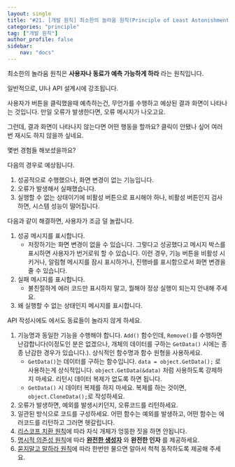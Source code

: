 ```yaml
---
layout: single
title: "#21. [개발 원칙] 최소한의 놀라움 원칙(Principle of Least Astonishment)"
categories: "principle"
tag: ["개발 원칙"]
author_profile: false
sidebar: 
    nav: "docs"
---
```


최소한의 놀라움 원칙은 **사용자나 동료가 예측 가능하게 하라** 라는 원칙입니다.

일반적으로, UI나 API 설계시에 강조됩니다. 

사용자가 버튼을 클릭했을때 예측하는건, 무언가를 수행하고 예상된 결과 화면이 나타나는 것입니다. 만일 오류가 발생한다면, 오류 메시지가 나오고요.

그런데, 결과 화면이 나타나지 않는다면 어떤 행동을 할까요? 클릭이 안됐나 싶어 여러번 재시도 하지 않을까 싶네요.

몇번 경험들 해보셨을까요?

다음의 경우로 예상됩니다.

1. 성공적으로 수행했으나, 화면 변경이 없는 기능입니다.
2. 오류가 발생해서 실패했습니다.
3. 실행할 수 없는 상태이기에 비활성 버튼으로 표시해야 하나, 비활성 버튼인지 검사하면, 시스템 성능이 떨어집니다.

다음과 같이 해결하면, 사용자가 조금 덜 놀랍니다.

1. 성공 메시지를 표시합니다.
   * 저장하기는 화면 변경이 없을 수 있습니다. 그렇다고 성공했다고 메시지 박스를 표시하면 사용자가 번거로워 할 수 있습니다. 이런 경우, 기능 버튼을 비활성 시키거나, 알림형 메시지를 잠시 표시하거나, 진행바를 표시함으로서 화면 변경을 줄 수 있습니다.
2. 실패 메시지를 표시합니다.
   * 불친절하게 에러 코드만 표시하지 말고, 뭘해야 정상 실행이 되는지 안내해 주세요.
3. 왜 실행할 수 없는 상태인지 메시지를 표시합니다.

API 작성시에도 에서도 동료들이 놀라지 않게 하세요.

1. 기능명과 동일한 기능을 수행해야 합니다. `Add()` 함수인데, `Remove()`를 수행하면 난감합니다(이정도인 분은 없겠으나, 개체의 데이터를 구하는 `GetData()` 시에는 종종 난감한 경우가 있습니다.). 상식적인 함수명과 함수 원형을 사용하세요.
    * `GetData()`는 데이터를 구하는 함수입니다. `data = object.GetData();` 로 사용하는게 상식적입니다. `object.GetData(&data)` 처럼 사용하도록 강제하지 마세요. 리턴시 데이터 복제가 없도록 하면 됩니다. 
    * `GetData()` 시 데이터 복제를 하지 마세요. 복제를 하는 것이면, `object.CloneData();`로 작성하세요. 
2. 오류가 발생하면, 예외를 발생시키던지, 오류코드를 리턴하세요.
3. 일관된 방식으로 코드를 구성하세요. 어떤 함수는 예외를 발생하고, 어떤 함수는 에러코드를 리턴하고 그러면 헷갈립니다.
4. [리스코프 치환 원칙](https://tango1202.github.io/principle/principle-liskov-substitution/)에 따라 자식 개체가 엉뚱한 짓을 하면 안됩니다.
5. [명시적 의존성 원칙](https://tango1202.github.io/principle/principle-explicit-dependencies/)에 따라 **[완전한 생성자](https://tango1202.github.io/cpp-coding-pattern/cpp-coding-pattern-complete_constructor/)** 와 **완전한 인자** 를 제공하세요.
6. [묻지말고 말하라 원칙](https://tango1202.github.io/principle/principle-tell-dont-ask/)에 따라 한번만 물으면 알아서 척척 동작하도록 제공해 주세요.


